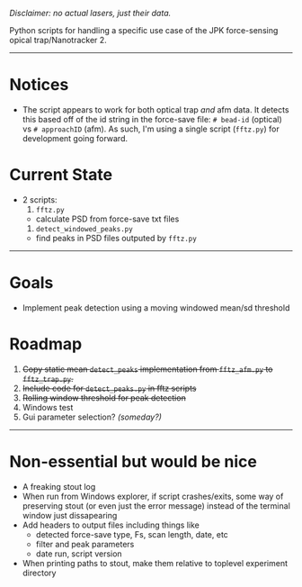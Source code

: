 _Disclaimer: no actual lasers, just their data._

Python scripts for handling a specific use case of the JPK force-sensing opical trap/Nanotracker 2.

----
# Notices
- The script appears to work for both optical trap _and_ afm data. It detects this based off of the id string in the force-save file: `# bead-id` (optical) vs `# approachID` (afm). As such, I'm using a single script (`fftz.py`) for development going forward. 

# Current State
- 2 scripts:
  1. `fftz.py`
    - calculate PSD from force-save txt files
  1. `detect_windowed_peaks.py`
    - find peaks in PSD files outputed by `fftz.py`

----
# Goals
- Implement peak detection using a moving windowed mean/sd threshold

# Roadmap
1. ~~Copy static mean `detect_peaks` implementation from `fftz_afm.py` to `fftz_trap.py`.~~
3. ~~Include code for `detect_peaks.py` in fftz scripts~~
2. ~~Rolling window threshold for peak detection~~
4. Windows test
5. Gui parameter selection? _(someday?)_

----
# Non-essential but would be nice
- A freaking stout log
- When run from Windows explorer, if script crashes/exits, some way of preserving stout (or even just the error message) instead of the terminal window just dissapearing
- Add headers to output files including things like
  - detected force-save type, Fs, scan length, date, etc
  - filter and peak parameters
  - date run, script version
- When printing paths to stout, make them relative to toplevel experiment directory
